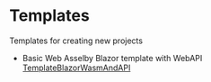 # Templates

Templates for creating new projects

- Basic Web Asselby Blazor template with WebAPI [TemplateBlazorWasmAndAPI](TemplateBlazorWasmAndAPI)
